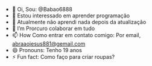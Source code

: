 - 👋 Oi, Sou: @Babao6888
- 👀 Estou interessado em aprender programação
- 🌱 Atualmente não aprendi nada depois da atualização
- 💞️ I’m Prorcuro colaborar em tudo
- 📫 How Como entrar em contato comigo: Por email, abraaojesus881@gemail.com
- 😄 Pronouns: Tenho 19 anos
- ⚡ Fun fact: Como faço para criar roupas?

<!---
Babao6888/Babao6888 is a ✨ special ✨ repository because its `README.md` (this file) appears on your GitHub profile.
You can click the Preview link to take a look at your changes.
--->
